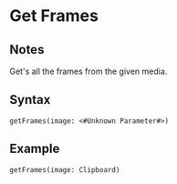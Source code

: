 # Get Frames

## Notes
Get's all the frames from the given media.

## Syntax

```
getFrames(image: <#Unknown Parameter#>)
```

## Example
```
getFrames(image: Clipboard)
```